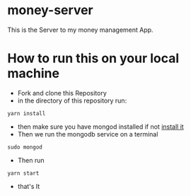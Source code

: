# money-server
This is the Server to my money management App. 

# How to run this on your local machine
- Fork and clone this Repository
- in the directory of this repository run:
```
yarn install
```
- then make sure you have mongod installed if not [install it](https://docs.mongodb.com/v3.2/tutorial/install-mongodb-on-windows/)
- Then we run the mongodb service on a terminal 
```
sudo mongod
```
- Then run 
```
yarn start
```
- that's It
